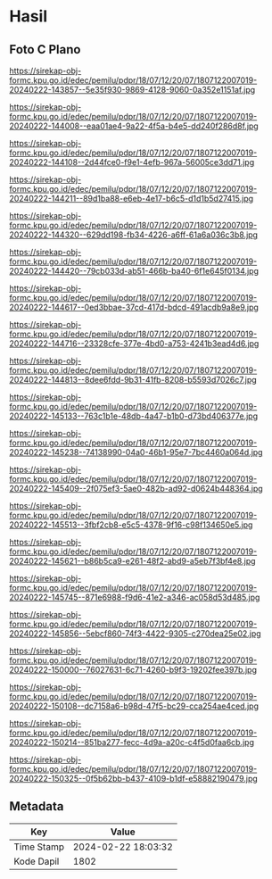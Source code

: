 # Hasil

## Foto C Plano

https://sirekap-obj-formc.kpu.go.id/edec/pemilu/pdpr/18/07/12/20/07/1807122007019-20240222-143857--5e35f930-9869-4128-9060-0a352e1151af.jpg

https://sirekap-obj-formc.kpu.go.id/edec/pemilu/pdpr/18/07/12/20/07/1807122007019-20240222-144008--eaa01ae4-9a22-4f5a-b4e5-dd240f286d8f.jpg

https://sirekap-obj-formc.kpu.go.id/edec/pemilu/pdpr/18/07/12/20/07/1807122007019-20240222-144108--2d44fce0-f9e1-4efb-967a-56005ce3dd71.jpg

https://sirekap-obj-formc.kpu.go.id/edec/pemilu/pdpr/18/07/12/20/07/1807122007019-20240222-144211--89d1ba88-e6eb-4e17-b6c5-d1d1b5d27415.jpg

https://sirekap-obj-formc.kpu.go.id/edec/pemilu/pdpr/18/07/12/20/07/1807122007019-20240222-144320--629dd198-fb34-4226-a6ff-61a6a036c3b8.jpg

https://sirekap-obj-formc.kpu.go.id/edec/pemilu/pdpr/18/07/12/20/07/1807122007019-20240222-144420--79cb033d-ab51-466b-ba40-6f1e645f0134.jpg

https://sirekap-obj-formc.kpu.go.id/edec/pemilu/pdpr/18/07/12/20/07/1807122007019-20240222-144617--0ed3bbae-37cd-417d-bdcd-491acdb9a8e9.jpg

https://sirekap-obj-formc.kpu.go.id/edec/pemilu/pdpr/18/07/12/20/07/1807122007019-20240222-144716--23328cfe-377e-4bd0-a753-4241b3ead4d6.jpg

https://sirekap-obj-formc.kpu.go.id/edec/pemilu/pdpr/18/07/12/20/07/1807122007019-20240222-144813--8dee6fdd-9b31-41fb-8208-b5593d7026c7.jpg

https://sirekap-obj-formc.kpu.go.id/edec/pemilu/pdpr/18/07/12/20/07/1807122007019-20240222-145133--763c1b1e-48db-4a47-b1b0-d73bd406377e.jpg

https://sirekap-obj-formc.kpu.go.id/edec/pemilu/pdpr/18/07/12/20/07/1807122007019-20240222-145238--74138990-04a0-46b1-95e7-7bc4460a064d.jpg

https://sirekap-obj-formc.kpu.go.id/edec/pemilu/pdpr/18/07/12/20/07/1807122007019-20240222-145409--2f075ef3-5ae0-482b-ad92-d0624b448364.jpg

https://sirekap-obj-formc.kpu.go.id/edec/pemilu/pdpr/18/07/12/20/07/1807122007019-20240222-145513--3fbf2cb8-e5c5-4378-9f16-c98f134650e5.jpg

https://sirekap-obj-formc.kpu.go.id/edec/pemilu/pdpr/18/07/12/20/07/1807122007019-20240222-145621--b86b5ca9-e261-48f2-abd9-a5eb7f3bf4e8.jpg

https://sirekap-obj-formc.kpu.go.id/edec/pemilu/pdpr/18/07/12/20/07/1807122007019-20240222-145745--871e6988-f9d6-41e2-a346-ac058d53d485.jpg

https://sirekap-obj-formc.kpu.go.id/edec/pemilu/pdpr/18/07/12/20/07/1807122007019-20240222-145856--5ebcf860-74f3-4422-9305-c270dea25e02.jpg

https://sirekap-obj-formc.kpu.go.id/edec/pemilu/pdpr/18/07/12/20/07/1807122007019-20240222-150000--76027631-6c71-4260-b9f3-19202fee397b.jpg

https://sirekap-obj-formc.kpu.go.id/edec/pemilu/pdpr/18/07/12/20/07/1807122007019-20240222-150108--dc7158a6-b98d-47f5-bc29-cca254ae4ced.jpg

https://sirekap-obj-formc.kpu.go.id/edec/pemilu/pdpr/18/07/12/20/07/1807122007019-20240222-150214--851ba277-fecc-4d9a-a20c-c4f5d0faa6cb.jpg

https://sirekap-obj-formc.kpu.go.id/edec/pemilu/pdpr/18/07/12/20/07/1807122007019-20240222-150325--0f5b62bb-b437-4109-b1df-e58882190479.jpg


## Metadata

| Key        | Value               |
| ---------- | ------------------- |
| Time Stamp | 2024-02-22 18:03:32 |
| Kode Dapil | 1802                |



